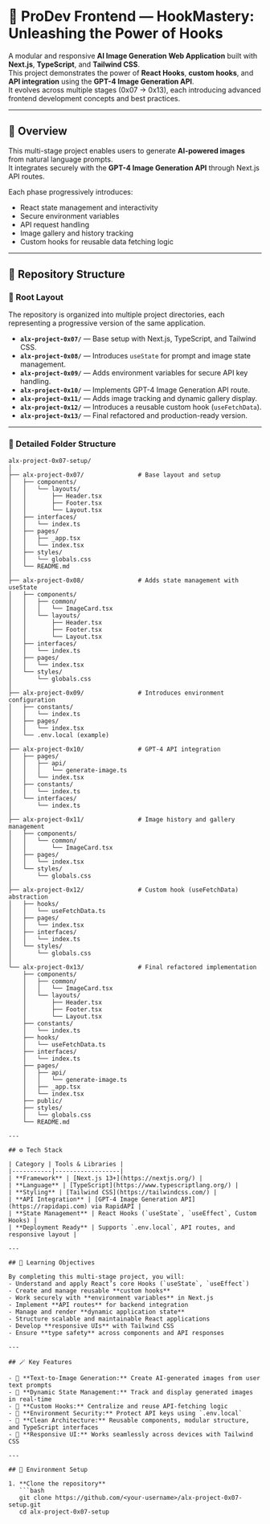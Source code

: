 # 🧠 ProDev Frontend — HookMastery: Unleashing the Power of Hooks

A modular and responsive **AI Image Generation Web Application** built with **Next.js**, **TypeScript**, and **Tailwind CSS**.  
This project demonstrates the power of **React Hooks**, **custom hooks**, and **API integration** using the **GPT-4 Image Generation API**.  
It evolves across multiple stages (0x07 → 0x13), each introducing advanced frontend development concepts and best practices.

---

## 🚀 Overview

This multi-stage project enables users to generate **AI-powered images** from natural language prompts.  
It integrates securely with the **GPT-4 Image Generation API** through Next.js API routes.

Each phase progressively introduces:
- React state management and interactivity  
- Secure environment variables  
- API request handling  
- Image gallery and history tracking  
- Custom hooks for reusable data fetching logic  

---

## 🧩 Repository Structure

### 📁 Root Layout
The repository is organized into multiple project directories, each representing a progressive version of the same application.

- **`alx-project-0x07/`** — Base setup with Next.js, TypeScript, and Tailwind CSS.  
- **`alx-project-0x08/`** — Introduces `useState` for prompt and image state management.  
- **`alx-project-0x09/`** — Adds environment variables for secure API key handling.  
- **`alx-project-0x10/`** — Implements GPT-4 Image Generation API route.  
- **`alx-project-0x11/`** — Adds image tracking and dynamic gallery display.  
- **`alx-project-0x12/`** — Introduces a reusable custom hook (`useFetchData`).  
- **`alx-project-0x13/`** — Final refactored and production-ready version.

---

### 📂 Detailed Folder Structure

```text
alx-project-0x07-setup/
│
├── alx-project-0x07/               # Base layout and setup
│   ├── components/
│   │   └── layouts/
│   │       ├── Header.tsx
│   │       ├── Footer.tsx
│   │       └── Layout.tsx
│   ├── interfaces/
│   │   └── index.ts
│   ├── pages/
│   │   ├── _app.tsx
│   │   └── index.tsx
│   ├── styles/
│   │   └── globals.css
│   └── README.md
│
├── alx-project-0x08/               # Adds state management with useState
│   ├── components/
│   │   ├── common/
│   │   │   └── ImageCard.tsx
│   │   └── layouts/
│   │       ├── Header.tsx
│   │       ├── Footer.tsx
│   │       └── Layout.tsx
│   ├── interfaces/
│   │   └── index.ts
│   ├── pages/
│   │   └── index.tsx
│   └── styles/
│       └── globals.css
│
├── alx-project-0x09/               # Introduces environment configuration
│   ├── constants/
│   │   └── index.ts
│   ├── pages/
│   │   └── index.tsx
│   └── .env.local (example)
│
├── alx-project-0x10/               # GPT-4 API integration
│   ├── pages/
│   │   ├── api/
│   │   │   └── generate-image.ts
│   │   └── index.tsx
│   ├── constants/
│   │   └── index.ts
│   └── interfaces/
│       └── index.ts
│
├── alx-project-0x11/               # Image history and gallery management
│   ├── components/
│   │   └── common/
│   │       └── ImageCard.tsx
│   ├── pages/
│   │   └── index.tsx
│   └── styles/
│       └── globals.css
│
├── alx-project-0x12/               # Custom hook (useFetchData) abstraction
│   ├── hooks/
│   │   └── useFetchData.ts
│   ├── pages/
│   │   └── index.tsx
│   ├── interfaces/
│   │   └── index.ts
│   └── styles/
│       └── globals.css
│
└── alx-project-0x13/               # Final refactored implementation
    ├── components/
    │   ├── common/
    │   │   └── ImageCard.tsx
    │   └── layouts/
    │       ├── Header.tsx
    │       ├── Footer.tsx
    │       └── Layout.tsx
    ├── constants/
    │   └── index.ts
    ├── hooks/
    │   └── useFetchData.ts
    ├── interfaces/
    │   └── index.ts
    ├── pages/
    │   ├── api/
    │   │   └── generate-image.ts
    │   ├── _app.tsx
    │   └── index.tsx
    ├── public/
    ├── styles/
    │   └── globals.css
    └── README.md

---

## ⚙️ Tech Stack

| Category | Tools & Libraries |
|-----------|------------------|
| **Framework** | [Next.js 13+](https://nextjs.org/) |
| **Language** | [TypeScript](https://www.typescriptlang.org/) |
| **Styling** | [Tailwind CSS](https://tailwindcss.com/) |
| **API Integration** | [GPT-4 Image Generation API](https://rapidapi.com) via RapidAPI |
| **State Management** | React Hooks (`useState`, `useEffect`, Custom Hooks) |
| **Deployment Ready** | Supports `.env.local`, API routes, and responsive layout |

---

## 🧠 Learning Objectives

By completing this multi-stage project, you will:
- Understand and apply React’s core Hooks (`useState`, `useEffect`)
- Create and manage reusable **custom hooks**
- Work securely with **environment variables** in Next.js
- Implement **API routes** for backend integration
- Manage and render **dynamic application state**
- Structure scalable and maintainable React applications
- Develop **responsive UIs** with Tailwind CSS
- Ensure **type safety** across components and API responses

---

## 🪄 Key Features

- 🧩 **Text-to-Image Generation:** Create AI-generated images from user text prompts  
- 🔁 **Dynamic State Management:** Track and display generated images in real-time  
- 🧠 **Custom Hooks:** Centralize and reuse API-fetching logic  
- 💾 **Environment Security:** Protect API keys using `.env.local`  
- 🧱 **Clean Architecture:** Reusable components, modular structure, and TypeScript interfaces  
- 📱 **Responsive UI:** Works seamlessly across devices with Tailwind CSS  

---

## 🔐 Environment Setup

1. **Clone the repository**
   ```bash
   git clone https://github.com/<your-username>/alx-project-0x07-setup.git
   cd alx-project-0x07-setup 

